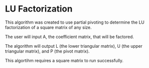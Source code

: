 # LU Factorization

This algorithm was created to use partial pivoting to determine the LU factorization of a square matrix of any size.

The user will input A, the coefficient matrix, that will be factored.

The algorithm will output L (the lower triangular matrix), U (the upper triangular matrix), and P (the pivot matrix).

This algortihm requires a square matrix to run successfully.
